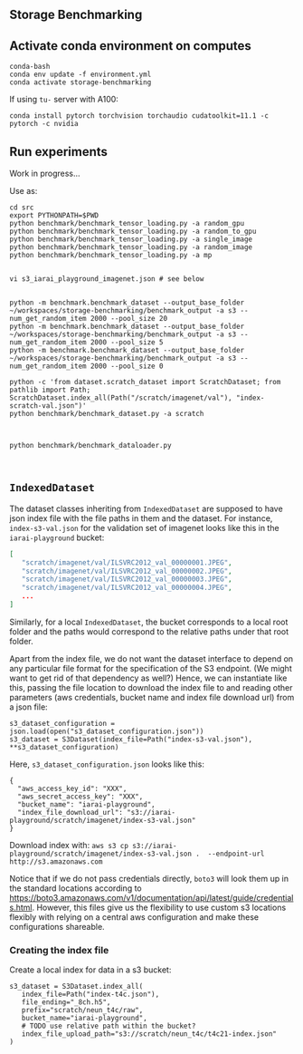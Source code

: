 ## Storage Benchmarking

## Activate conda environment on computes

```
conda-bash
conda env update -f environment.yml
conda activate storage-benchmarking
```

If using `tu-` server with A100:

`conda install pytorch torchvision torchaudio cudatoolkit=11.1 -c pytorch -c nvidia`

## Run experiments
Work in progress...

Use as:

```
cd src
export PYTHONPATH=$PWD
python benchmark/benchmark_tensor_loading.py -a random_gpu
python benchmark/benchmark_tensor_loading.py -a random_to_gpu
python benchmark/benchmark_tensor_loading.py -a single_image
python benchmark/benchmark_tensor_loading.py -a random_image
python benchmark/benchmark_tensor_loading.py -a mp


vi s3_iarai_playground_imagenet.json # see below


python -m benchmark.benchmark_dataset --output_base_folder ~/workspaces/storage-benchmarking/benchmark_output -a s3 --num_get_random_item 2000 --pool_size 20
python -m benchmark.benchmark_dataset --output_base_folder ~/workspaces/storage-benchmarking/benchmark_output -a s3 --num_get_random_item 2000 --pool_size 5
python -m benchmark.benchmark_dataset --output_base_folder ~/workspaces/storage-benchmarking/benchmark_output -a s3 --num_get_random_item 2000 --pool_size 0

python -c 'from dataset.scratch_dataset import ScratchDataset; from pathlib import Path; ScratchDataset.index_all(Path("/scratch/imagenet/val"), "index-scratch-val.json")'
python benchmark/benchmark_dataset.py -a scratch



python benchmark/benchmark_dataloader.py



```











## `IndexedDataset`

The dataset classes inheriting from `IndexedDataset` are supposed to have json index file with the file paths in them and the dataset.
For instance, `index-s3-val.json` for the validation set of imagenet looks like this in the `iarai-playground` bucket:
```json
[
   "scratch/imagenet/val/ILSVRC2012_val_00000001.JPEG",
   "scratch/imagenet/val/ILSVRC2012_val_00000002.JPEG",
   "scratch/imagenet/val/ILSVRC2012_val_00000003.JPEG",
   "scratch/imagenet/val/ILSVRC2012_val_00000004.JPEG",
   ...
]
```
Similarly, for a local `IndexedDataset`, the bucket corresponds to a local root folder and the paths would correspond to the relative paths under that root folder.

Apart from the index file, we do not want the dataset interface to depend on any particular file format for the specification of the S3 endpoint.
(We might want to get rid of that dependency as well?)
Hence, we can instantiate like this, passing the file location to download the index file to and reading other parameters (aws credentials, bucket name and index file download url) from a json file:
```
s3_dataset_configuration = json.load(open("s3_dataset_configuration.json"))
s3_dataset = S3Dataset(index_file=Path("index-s3-val.json"), **s3_dataset_configuration)
```
Here, `s3_dataset_configuration.json` looks like this:
```
{
  "aws_access_key_id": "XXX",
  "aws_secret_access_key": "XXX",
  "bucket_name": "iarai-playground",
  "index_file_download_url": "s3://iarai-playground/scratch/imagenet/index-s3-val.json"
}
```

Download index with: `aws s3 cp s3://iarai-playground/scratch/imagenet/index-s3-val.json .  --endpoint-url http://s3.amazonaws.com`

Notice that if we do not pass credentials directly, `boto3` will look them up in the standard locations according to https://boto3.amazonaws.com/v1/documentation/api/latest/guide/credentials.html.
However, this files give us the flexibility to use custom s3 locations flexibly with relying on a central aws configuration and make these configurations shareable.

### Creating the index file

Create a local index for data in a s3 bucket:
```
s3_dataset = S3Dataset.index_all(
   index_file=Path("index-t4c.json"),
   file_ending="_8ch.h5",
   prefix="scratch/neun_t4c/raw",
   bucket_name="iarai-playground",
   # TODO use relative path within the bucket?
   index_file_upload_path="s3://scratch/neun_t4c/t4c21-index.json"
)
```